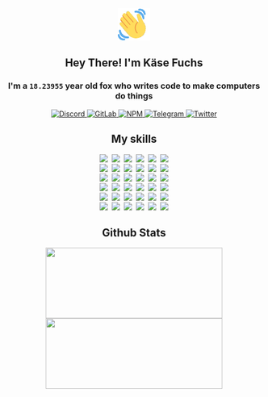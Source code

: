 <div><p align=center><img src=./resources/images/wave.gif width=64px height=64px></p><h2 align=center>Hey There! I'm Käse Fuchs</h2><h3 align=center>I'm a <code>18.23955</code> year old fox who writes code to make computers do things</h3><p align=center><a href=https://discord.com/users/507526681125322772><img alt=Discord src="https://img.shields.io/badge/Discord-5865F2?logo=discord&logoColor=white&style=flat-square#3628519037af8d5373fdd4cc146fe76d"> </a><a href=https://gitlab.com/kasefuchs><img alt=GitLab src="https://img.shields.io/badge/GitLab-330F63?logo=gitlab&logoColor=white&style=flat-square#3628519037af8d5373fdd4cc146fe76d"> </a><a href=https://npmjs.com/~kasefuchs><img alt=NPM src="https://img.shields.io/badge/NPM-CB3837?logo=npm&logoColor=white&style=flat-square#3628519037af8d5373fdd4cc146fe76d"> </a><a href=https://t.me/kasefuchs><img alt=Telegram src="https://img.shields.io/badge/Telegram-2CA5E0?logo=telegram&logoColor=white&style=flat-square#3628519037af8d5373fdd4cc146fe76d"> </a><a href=https://twitter.com/kasefuchs><img alt=Twitter src="https://img.shields.io/badge/Twitter-1DA1F2?logo=twitter&logoColor=white&style=flat-square#3628519037af8d5373fdd4cc146fe76d"></a></p><h2 align=center>My skills</h2><p align=center><a href=https://aws.amazon.com/ ><picture><source srcset="https://skillicons.dev/icons?i=aws&theme=dark#3628519037af8d5373fdd4cc146fe76d" media="(prefers-color-scheme: dark)"><source srcset="https://skillicons.dev/icons?i=aws&theme=light#3628519037af8d5373fdd4cc146fe76d" media="(prefers-color-scheme: light), (prefers-color-scheme: no-preference)"><img src="https://skillicons.dev/icons?i=aws&theme=light#3628519037af8d5373fdd4cc146fe76d"></picture></a>&nbsp;&nbsp;<a href=https://en.wikipedia.org/wiki/Bash_(Unix_shell)><picture><source srcset="https://skillicons.dev/icons?i=bash&theme=dark#3628519037af8d5373fdd4cc146fe76d" media="(prefers-color-scheme: dark)"><source srcset="https://skillicons.dev/icons?i=bash&theme=light#3628519037af8d5373fdd4cc146fe76d" media="(prefers-color-scheme: light), (prefers-color-scheme: no-preference)"><img src="https://skillicons.dev/icons?i=bash&theme=light#3628519037af8d5373fdd4cc146fe76d"></picture></a>&nbsp;&nbsp;<a href=https://discord.com/developers/docs><picture><source srcset="https://skillicons.dev/icons?i=bots&theme=dark#3628519037af8d5373fdd4cc146fe76d" media="(prefers-color-scheme: dark)"><source srcset="https://skillicons.dev/icons?i=bots&theme=light#3628519037af8d5373fdd4cc146fe76d" media="(prefers-color-scheme: light), (prefers-color-scheme: no-preference)"><img src="https://skillicons.dev/icons?i=bots&theme=light#3628519037af8d5373fdd4cc146fe76d"></picture></a>&nbsp;&nbsp;<a href=https://www.cloudflare.com/ ><picture><source srcset="https://skillicons.dev/icons?i=cloudflare&theme=dark#3628519037af8d5373fdd4cc146fe76d" media="(prefers-color-scheme: dark)"><source srcset="https://skillicons.dev/icons?i=cloudflare&theme=light#3628519037af8d5373fdd4cc146fe76d" media="(prefers-color-scheme: light), (prefers-color-scheme: no-preference)"><img src="https://skillicons.dev/icons?i=cloudflare&theme=light#3628519037af8d5373fdd4cc146fe76d"></picture></a>&nbsp;&nbsp;<a href=https://en.wikipedia.org/wiki/CSS><picture><source srcset="https://skillicons.dev/icons?i=css&theme=dark#3628519037af8d5373fdd4cc146fe76d" media="(prefers-color-scheme: dark)"><source srcset="https://skillicons.dev/icons?i=css&theme=light#3628519037af8d5373fdd4cc146fe76d" media="(prefers-color-scheme: light), (prefers-color-scheme: no-preference)"><img src="https://skillicons.dev/icons?i=css&theme=light#3628519037af8d5373fdd4cc146fe76d"></picture></a>&nbsp;&nbsp;<a href=https://www.docker.com/ ><picture><source srcset="https://skillicons.dev/icons?i=docker&theme=dark#3628519037af8d5373fdd4cc146fe76d" media="(prefers-color-scheme: dark)"><source srcset="https://skillicons.dev/icons?i=docker&theme=light#3628519037af8d5373fdd4cc146fe76d" media="(prefers-color-scheme: light), (prefers-color-scheme: no-preference)"><img src="https://skillicons.dev/icons?i=docker&theme=light#3628519037af8d5373fdd4cc146fe76d"></picture></a><br><a href=https://www.electronjs.org/ ><picture><source srcset="https://skillicons.dev/icons?i=electron&theme=dark#3628519037af8d5373fdd4cc146fe76d" media="(prefers-color-scheme: dark)"><source srcset="https://skillicons.dev/icons?i=electron&theme=light#3628519037af8d5373fdd4cc146fe76d" media="(prefers-color-scheme: light), (prefers-color-scheme: no-preference)"><img src="https://skillicons.dev/icons?i=electron&theme=light#3628519037af8d5373fdd4cc146fe76d"></picture></a>&nbsp;&nbsp;<a href=https://expressjs.com/ ><picture><source srcset="https://skillicons.dev/icons?i=express&theme=dark#3628519037af8d5373fdd4cc146fe76d" media="(prefers-color-scheme: dark)"><source srcset="https://skillicons.dev/icons?i=express&theme=light#3628519037af8d5373fdd4cc146fe76d" media="(prefers-color-scheme: light), (prefers-color-scheme: no-preference)"><img src="https://skillicons.dev/icons?i=express&theme=light#3628519037af8d5373fdd4cc146fe76d"></picture></a>&nbsp;&nbsp;<a href=https://www.figma.com/ ><picture><source srcset="https://skillicons.dev/icons?i=figma&theme=dark#3628519037af8d5373fdd4cc146fe76d" media="(prefers-color-scheme: dark)"><source srcset="https://skillicons.dev/icons?i=figma&theme=light#3628519037af8d5373fdd4cc146fe76d" media="(prefers-color-scheme: light), (prefers-color-scheme: no-preference)"><img src="https://skillicons.dev/icons?i=figma&theme=light#3628519037af8d5373fdd4cc146fe76d"></picture></a>&nbsp;&nbsp;<a href=https://firebase.google.com/ ><picture><source srcset="https://skillicons.dev/icons?i=firebase&theme=dark#3628519037af8d5373fdd4cc146fe76d" media="(prefers-color-scheme: dark)"><source srcset="https://skillicons.dev/icons?i=firebase&theme=light#3628519037af8d5373fdd4cc146fe76d" media="(prefers-color-scheme: light), (prefers-color-scheme: no-preference)"><img src="https://skillicons.dev/icons?i=firebase&theme=light#3628519037af8d5373fdd4cc146fe76d"></picture></a>&nbsp;&nbsp;<a href=https://flask.palletsprojects.com/ ><picture><source srcset="https://skillicons.dev/icons?i=flask&theme=dark#3628519037af8d5373fdd4cc146fe76d" media="(prefers-color-scheme: dark)"><source srcset="https://skillicons.dev/icons?i=flask&theme=light#3628519037af8d5373fdd4cc146fe76d" media="(prefers-color-scheme: light), (prefers-color-scheme: no-preference)"><img src="https://skillicons.dev/icons?i=flask&theme=light#3628519037af8d5373fdd4cc146fe76d"></picture></a>&nbsp;&nbsp;<a href=https://cloud.google.com/ ><picture><source srcset="https://skillicons.dev/icons?i=gcp&theme=dark#3628519037af8d5373fdd4cc146fe76d" media="(prefers-color-scheme: dark)"><source srcset="https://skillicons.dev/icons?i=gcp&theme=light#3628519037af8d5373fdd4cc146fe76d" media="(prefers-color-scheme: light), (prefers-color-scheme: no-preference)"><img src="https://skillicons.dev/icons?i=gcp&theme=light#3628519037af8d5373fdd4cc146fe76d"></picture></a><br><a href=https://git-scm.com/ ><picture><source srcset="https://skillicons.dev/icons?i=git&theme=dark#3628519037af8d5373fdd4cc146fe76d" media="(prefers-color-scheme: dark)"><source srcset="https://skillicons.dev/icons?i=git&theme=light#3628519037af8d5373fdd4cc146fe76d" media="(prefers-color-scheme: light), (prefers-color-scheme: no-preference)"><img src="https://skillicons.dev/icons?i=git&theme=light#3628519037af8d5373fdd4cc146fe76d"></picture></a>&nbsp;&nbsp;<a href=https://github.com/ ><picture><source srcset="https://skillicons.dev/icons?i=github&theme=dark#3628519037af8d5373fdd4cc146fe76d" media="(prefers-color-scheme: dark)"><source srcset="https://skillicons.dev/icons?i=github&theme=light#3628519037af8d5373fdd4cc146fe76d" media="(prefers-color-scheme: light), (prefers-color-scheme: no-preference)"><img src="https://skillicons.dev/icons?i=github&theme=light#3628519037af8d5373fdd4cc146fe76d"></picture></a>&nbsp;&nbsp;<a href=https://gitlab.com/ ><picture><source srcset="https://skillicons.dev/icons?i=gitlab&theme=dark#3628519037af8d5373fdd4cc146fe76d" media="(prefers-color-scheme: dark)"><source srcset="https://skillicons.dev/icons?i=gitlab&theme=light#3628519037af8d5373fdd4cc146fe76d" media="(prefers-color-scheme: light), (prefers-color-scheme: no-preference)"><img src="https://skillicons.dev/icons?i=gitlab&theme=light#3628519037af8d5373fdd4cc146fe76d"></picture></a>&nbsp;&nbsp;<a href=https://www.heroku.com/ ><picture><source srcset="https://skillicons.dev/icons?i=heroku&theme=dark#3628519037af8d5373fdd4cc146fe76d" media="(prefers-color-scheme: dark)"><source srcset="https://skillicons.dev/icons?i=heroku&theme=light#3628519037af8d5373fdd4cc146fe76d" media="(prefers-color-scheme: light), (prefers-color-scheme: no-preference)"><img src="https://skillicons.dev/icons?i=heroku&theme=light#3628519037af8d5373fdd4cc146fe76d"></picture></a>&nbsp;&nbsp;<a href=https://en.wikipedia.org/wiki/HTML><picture><source srcset="https://skillicons.dev/icons?i=html&theme=dark#3628519037af8d5373fdd4cc146fe76d" media="(prefers-color-scheme: dark)"><source srcset="https://skillicons.dev/icons?i=html&theme=light#3628519037af8d5373fdd4cc146fe76d" media="(prefers-color-scheme: light), (prefers-color-scheme: no-preference)"><img src="https://skillicons.dev/icons?i=html&theme=light#3628519037af8d5373fdd4cc146fe76d"></picture></a>&nbsp;&nbsp;<a href=https://en.wikipedia.org/wiki/JavaScript><picture><source srcset="https://skillicons.dev/icons?i=js&theme=dark#3628519037af8d5373fdd4cc146fe76d" media="(prefers-color-scheme: dark)"><source srcset="https://skillicons.dev/icons?i=js&theme=light#3628519037af8d5373fdd4cc146fe76d" media="(prefers-color-scheme: light), (prefers-color-scheme: no-preference)"><img src="https://skillicons.dev/icons?i=js&theme=light#3628519037af8d5373fdd4cc146fe76d"></picture></a><br><a href=https://en.wikipedia.org/wiki/Linux><picture><source srcset="https://skillicons.dev/icons?i=linux&theme=dark#3628519037af8d5373fdd4cc146fe76d" media="(prefers-color-scheme: dark)"><source srcset="https://skillicons.dev/icons?i=linux&theme=light#3628519037af8d5373fdd4cc146fe76d" media="(prefers-color-scheme: light), (prefers-color-scheme: no-preference)"><img src="https://skillicons.dev/icons?i=linux&theme=light#3628519037af8d5373fdd4cc146fe76d"></picture></a>&nbsp;&nbsp;<a href=https://mui.com/ ><picture><source srcset="https://skillicons.dev/icons?i=materialui&theme=dark#3628519037af8d5373fdd4cc146fe76d" media="(prefers-color-scheme: dark)"><source srcset="https://skillicons.dev/icons?i=materialui&theme=light#3628519037af8d5373fdd4cc146fe76d" media="(prefers-color-scheme: light), (prefers-color-scheme: no-preference)"><img src="https://skillicons.dev/icons?i=materialui&theme=light#3628519037af8d5373fdd4cc146fe76d"></picture></a>&nbsp;&nbsp;<a href=https://en.wikipedia.org/wiki/Markdown><picture><source srcset="https://skillicons.dev/icons?i=md&theme=dark#3628519037af8d5373fdd4cc146fe76d" media="(prefers-color-scheme: dark)"><source srcset="https://skillicons.dev/icons?i=md&theme=light#3628519037af8d5373fdd4cc146fe76d" media="(prefers-color-scheme: light), (prefers-color-scheme: no-preference)"><img src="https://skillicons.dev/icons?i=md&theme=light#3628519037af8d5373fdd4cc146fe76d"></picture></a>&nbsp;&nbsp;<a href=https://www.mongodb.com/ ><picture><source srcset="https://skillicons.dev/icons?i=mongodb&theme=dark#3628519037af8d5373fdd4cc146fe76d" media="(prefers-color-scheme: dark)"><source srcset="https://skillicons.dev/icons?i=mongodb&theme=light#3628519037af8d5373fdd4cc146fe76d" media="(prefers-color-scheme: light), (prefers-color-scheme: no-preference)"><img src="https://skillicons.dev/icons?i=mongodb&theme=light#3628519037af8d5373fdd4cc146fe76d"></picture></a>&nbsp;&nbsp;<a href=https://www.mysql.com/ ><picture><source srcset="https://skillicons.dev/icons?i=mysql&theme=dark#3628519037af8d5373fdd4cc146fe76d" media="(prefers-color-scheme: dark)"><source srcset="https://skillicons.dev/icons?i=mysql&theme=light#3628519037af8d5373fdd4cc146fe76d" media="(prefers-color-scheme: light), (prefers-color-scheme: no-preference)"><img src="https://skillicons.dev/icons?i=mysql&theme=light#3628519037af8d5373fdd4cc146fe76d"></picture></a>&nbsp;&nbsp;<a href=https://nextjs.org/ ><picture><source srcset="https://skillicons.dev/icons?i=nextjs&theme=dark#3628519037af8d5373fdd4cc146fe76d" media="(prefers-color-scheme: dark)"><source srcset="https://skillicons.dev/icons?i=nextjs&theme=light#3628519037af8d5373fdd4cc146fe76d" media="(prefers-color-scheme: light), (prefers-color-scheme: no-preference)"><img src="https://skillicons.dev/icons?i=nextjs&theme=light#3628519037af8d5373fdd4cc146fe76d"></picture></a><br><a href=https://nodejs.org/en/ ><picture><source srcset="https://skillicons.dev/icons?i=nodejs&theme=dark#3628519037af8d5373fdd4cc146fe76d" media="(prefers-color-scheme: dark)"><source srcset="https://skillicons.dev/icons?i=nodejs&theme=light#3628519037af8d5373fdd4cc146fe76d" media="(prefers-color-scheme: light), (prefers-color-scheme: no-preference)"><img src="https://skillicons.dev/icons?i=nodejs&theme=light#3628519037af8d5373fdd4cc146fe76d"></picture></a>&nbsp;&nbsp;<a href=https://www.postgresql.org/ ><picture><source srcset="https://skillicons.dev/icons?i=postgres&theme=dark#3628519037af8d5373fdd4cc146fe76d" media="(prefers-color-scheme: dark)"><source srcset="https://skillicons.dev/icons?i=postgres&theme=light#3628519037af8d5373fdd4cc146fe76d" media="(prefers-color-scheme: light), (prefers-color-scheme: no-preference)"><img src="https://skillicons.dev/icons?i=postgres&theme=light#3628519037af8d5373fdd4cc146fe76d"></picture></a>&nbsp;&nbsp;<a href=https://learn.microsoft.com/en-us/powershell/ ><picture><source srcset="https://skillicons.dev/icons?i=powershell&theme=dark#3628519037af8d5373fdd4cc146fe76d" media="(prefers-color-scheme: dark)"><source srcset="https://skillicons.dev/icons?i=powershell&theme=light#3628519037af8d5373fdd4cc146fe76d" media="(prefers-color-scheme: light), (prefers-color-scheme: no-preference)"><img src="https://skillicons.dev/icons?i=powershell&theme=light#3628519037af8d5373fdd4cc146fe76d"></picture></a>&nbsp;&nbsp;<a href=https://www.python.org/ ><picture><source srcset="https://skillicons.dev/icons?i=py&theme=dark#3628519037af8d5373fdd4cc146fe76d" media="(prefers-color-scheme: dark)"><source srcset="https://skillicons.dev/icons?i=py&theme=light#3628519037af8d5373fdd4cc146fe76d" media="(prefers-color-scheme: light), (prefers-color-scheme: no-preference)"><img src="https://skillicons.dev/icons?i=py&theme=light#3628519037af8d5373fdd4cc146fe76d"></picture></a>&nbsp;&nbsp;<a href=https://www.raspberrypi.org/ ><picture><source srcset="https://skillicons.dev/icons?i=raspberrypi&theme=dark#3628519037af8d5373fdd4cc146fe76d" media="(prefers-color-scheme: dark)"><source srcset="https://skillicons.dev/icons?i=raspberrypi&theme=light#3628519037af8d5373fdd4cc146fe76d" media="(prefers-color-scheme: light), (prefers-color-scheme: no-preference)"><img src="https://skillicons.dev/icons?i=raspberrypi&theme=light#3628519037af8d5373fdd4cc146fe76d"></picture></a>&nbsp;&nbsp;<a href=https://reactjs.org/ ><picture><source srcset="https://skillicons.dev/icons?i=react&theme=dark#3628519037af8d5373fdd4cc146fe76d" media="(prefers-color-scheme: dark)"><source srcset="https://skillicons.dev/icons?i=react&theme=light#3628519037af8d5373fdd4cc146fe76d" media="(prefers-color-scheme: light), (prefers-color-scheme: no-preference)"><img src="https://skillicons.dev/icons?i=react&theme=light#3628519037af8d5373fdd4cc146fe76d"></picture></a><br><a href=https://redux.js.org/ ><picture><source srcset="https://skillicons.dev/icons?i=redux&theme=dark#3628519037af8d5373fdd4cc146fe76d" media="(prefers-color-scheme: dark)"><source srcset="https://skillicons.dev/icons?i=redux&theme=light#3628519037af8d5373fdd4cc146fe76d" media="(prefers-color-scheme: light), (prefers-color-scheme: no-preference)"><img src="https://skillicons.dev/icons?i=redux&theme=light#3628519037af8d5373fdd4cc146fe76d"></picture></a>&nbsp;&nbsp;<a href=https://en.wikipedia.org/wiki/Regular_expression><picture><source srcset="https://skillicons.dev/icons?i=regex&theme=dark#3628519037af8d5373fdd4cc146fe76d" media="(prefers-color-scheme: dark)"><source srcset="https://skillicons.dev/icons?i=regex&theme=light#3628519037af8d5373fdd4cc146fe76d" media="(prefers-color-scheme: light), (prefers-color-scheme: no-preference)"><img src="https://skillicons.dev/icons?i=regex&theme=light#3628519037af8d5373fdd4cc146fe76d"></picture></a>&nbsp;&nbsp;<a href=https://en.wikipedia.org/wiki/Sass_(stylesheet_language)><picture><source srcset="https://skillicons.dev/icons?i=sass&theme=dark#3628519037af8d5373fdd4cc146fe76d" media="(prefers-color-scheme: dark)"><source srcset="https://skillicons.dev/icons?i=sass&theme=light#3628519037af8d5373fdd4cc146fe76d" media="(prefers-color-scheme: light), (prefers-color-scheme: no-preference)"><img src="https://skillicons.dev/icons?i=sass&theme=light#3628519037af8d5373fdd4cc146fe76d"></picture></a>&nbsp;&nbsp;<a href=https://www.typescriptlang.org/ ><picture><source srcset="https://skillicons.dev/icons?i=ts&theme=dark#3628519037af8d5373fdd4cc146fe76d" media="(prefers-color-scheme: dark)"><source srcset="https://skillicons.dev/icons?i=ts&theme=light#3628519037af8d5373fdd4cc146fe76d" media="(prefers-color-scheme: light), (prefers-color-scheme: no-preference)"><img src="https://skillicons.dev/icons?i=ts&theme=light#3628519037af8d5373fdd4cc146fe76d"></picture></a>&nbsp;&nbsp;<a href=https://unity.com/ ><picture><source srcset="https://skillicons.dev/icons?i=unity&theme=dark#3628519037af8d5373fdd4cc146fe76d" media="(prefers-color-scheme: dark)"><source srcset="https://skillicons.dev/icons?i=unity&theme=light#3628519037af8d5373fdd4cc146fe76d" media="(prefers-color-scheme: light), (prefers-color-scheme: no-preference)"><img src="https://skillicons.dev/icons?i=unity&theme=light#3628519037af8d5373fdd4cc146fe76d"></picture></a>&nbsp;&nbsp;<a href=https://workers.cloudflare.com/ ><picture><source srcset="https://skillicons.dev/icons?i=workers&theme=dark#3628519037af8d5373fdd4cc146fe76d" media="(prefers-color-scheme: dark)"><source srcset="https://skillicons.dev/icons?i=workers&theme=light#3628519037af8d5373fdd4cc146fe76d" media="(prefers-color-scheme: light), (prefers-color-scheme: no-preference)"><img src="https://skillicons.dev/icons?i=workers&theme=light#3628519037af8d5373fdd4cc146fe76d"></picture></a><br></p><h2 align=center>Github Stats</h2><p align=center><picture><source srcset="https://github-readme-stats-kasefuchs.vercel.app/api/?count_private=true&hide_border=true&hide_rank=true&line_height=20&hide_title=true&username=Kasefuchs&theme=dark#3628519037af8d5373fdd4cc146fe76d" media="(prefers-color-scheme: dark)"><source srcset="https://github-readme-stats-kasefuchs.vercel.app/api/?count_private=true&hide_border=true&hide_rank=true&line_height=20&hide_title=true&username=Kasefuchs&theme=light#3628519037af8d5373fdd4cc146fe76d" media="(prefers-color-scheme: light), (prefers-color-scheme: no-preference)"><img align=middle width=350 height=140 src="https://github-readme-stats-kasefuchs.vercel.app/api/?count_private=true&hide_border=true&hide_rank=true&line_height=20&hide_title=true&username=Kasefuchs&theme=light#3628519037af8d5373fdd4cc146fe76d"></picture><picture><source srcset="https://github-readme-stats-kasefuchs.vercel.app/api/top-langs/?count_private=true&hide_border=true&layout=compact&username=Kasefuchs&theme=dark#3628519037af8d5373fdd4cc146fe76d" media="(prefers-color-scheme: dark)"><source srcset="https://github-readme-stats-kasefuchs.vercel.app/api/top-langs/?count_private=true&hide_border=true&layout=compact&username=Kasefuchs&theme=light#3628519037af8d5373fdd4cc146fe76d" media="(prefers-color-scheme: light), (prefers-color-scheme: no-preference)"><img align=middle width=350 height=140 src="https://github-readme-stats-kasefuchs.vercel.app/api/top-langs/?count_private=true&hide_border=true&layout=compact&username=Kasefuchs&theme=light#3628519037af8d5373fdd4cc146fe76d"></picture></p><img src="https://hit.yhype.me/github/profile?user_id=64592097#3628519037af8d5373fdd4cc146fe76d" alt=""></div>